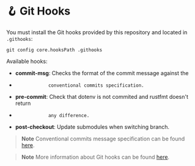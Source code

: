 # 🪝 Git Hooks

You must install the Git hooks provided by this repository and located in
`.githooks`:

```shell
git config core.hooksPath .githooks
```

Available hooks:

- **commit-msg**: Checks the format of the commit message against the
-                 conventional commits specification.
- **pre-commit**: Check that dotenv is not commited and rustfmt doesn't return
-                 any difference.
- **post-checkout**: Update submodules when switching branch.

> **Note**
> Conventional commits message specification can be found [here][0].

> **Note**
> More information about Git hooks can be found [here][1].

[0]: https://www.conventionalcommits.org/en/v1.0.0
[1]: https://git-scm.com/docs/githooks
